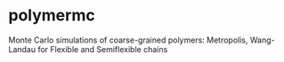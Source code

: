 polymermc
=========

Monte Carlo simulations of coarse-grained polymers: Metropolis, Wang-Landau for Flexible and Semiflexible chains
